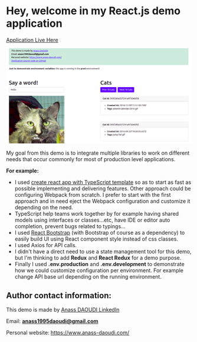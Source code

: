 # Hey, welcome in my React.js demo application

<a href='https://magnificent-manatee-48f8b4.netlify.app/' target='_blank' rel='noreferrer'>Application Live Here</a>

![Application screenshot](./assets/cats-react-app.png)

My goal from this demo is to integrate multiple libraries to work on different needs that occur commonly for most of production level applications.

**For example:**

- I used <a target='_blank' rel='noreferrer' href='https://create-react-app.dev/docs/adding-typescript/#installation'>create react app with TypeScript template</a> so as to start as fast as possible implementing and delivering features. Other approach could be configuring Webpack from scratch. I prefer to start with the first approach and in need eject the Webpack configuration and customize it depending on the need.
- TypeScript help teams work together by for example having shared models using interfaces or classes...etc, have IDE or editor auto completion, prevent bugs related to typings...
- I used <a target='_blank' rel='noreferrer' href='https://react-bootstrap.github.io/'>React Bootstrap</a> (with Bootstrap of course as a dependency) to easily build UI using React component style instead of css classes.
- I used Axios for API calls.
- I didn't have a direct need to use a state management tool for this demo, but I'm thinking to add **Redux** and **React Redux** for a demo purpose.
- Finally I used **.env.production** and **.env.development** to demonstrate how we could customize configuration per environment. For example change API base url depending on the running environment.

## Author contact information:

This demo is made by <a target='_blank' rel='noreferrer' href='https://www.linkedin.com/in/anass-daoudi-4675b6141/'>Anass DAOUDI LinkedIn</a>

Email: **anass1995daoudi@gmail.com**

Personal website: <a target='_blank' rel='noreferrer' href='https://www.anass-daoudi.com/'>https://www.anass-daoudi.com/</a>
